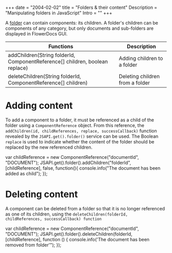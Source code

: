 +++
date = "2004-02-02"
title = "Folders & their content"
Description = "Manipulating folders in JavaScript"
Intro = "" 
+++

A [folder](broken-link.md) can contain components: its children.
A folder's children can be components of any category, but only documents and sub-folders are displayed in FlowerDocs GUI.


| Functions                                                                    | Description                                                                    |
|------------------------------------------------------------------------------|--------------------------------------------------------------------------------|
|addChildren(String folderId, ComponentReference[] children, boolean replace)  | Adding children to a folder                                                   |        
|deleteChildren(String folderId, ComponentReference[] children)                | Deleting children from a folder                                             |        

# Adding content

To add a component to a folder, it must be referenced as a child of the folder using a `ComponentReference` object.
From this reference, the `addChildren(id, childReferences, replace, successCallback)` function revealed by the `JSAPI.get().folder()` service can be used.
The Boolean `replace` is used to indicate whether the content of the folder should be replaced by the new referenced children.


var childReference = new ComponentReference("documentId", "DOCUMENT");
JSAPI.get().folder().addChildren("folderId", [childReference], false, function(){
	console.info("The document has been added as child");
});


# Deleting content

A component can be deleted from a folder so that it is no longer referenced as one of its children, using the `deleteChildren(folderId, childReferences, successCallback) function`

var childReference = new ComponentReference("documentId", "DOCUMENT");
JSAPI.get().folder().deleteChildren(folderId, [childReference], function () {
	console.info('The document has been removed from folder'");
});

